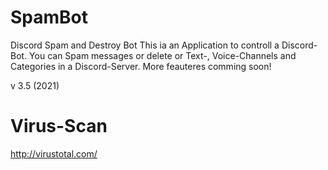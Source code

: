 # SpamBot
Discord Spam and Destroy Bot
This ia an Application to controll a Discord-Bot. You can Spam messages or delete or Text-, Voice-Channels and Categories in a Discord-Server.
More feauteres comming soon!

v 3.5 (2021)

# Virus-Scan

http://virustotal.com/
